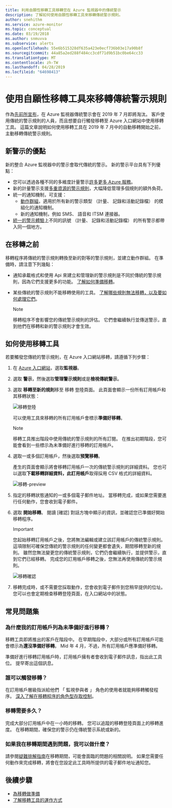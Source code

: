 ```yaml
---
title: 利用自願性移轉工具移轉您在 Azure 監視器中的傳統警示
description: 了解如何使用自願性移轉工具來移轉傳統警示規則。
author: snehithm
ms.service: azure-monitor
ms.topic: conceptual
ms.date: 03/19/2018
ms.author: snmuvva
ms.subservice: alerts
ms.openlocfilehash: 55e6b515328df635a423e0ecf736b03e17a90b8f
ms.sourcegitcommit: 44a85a2ed288f484cc3cdf71d9b51bc0be64cc33
ms.translationtype: MT
ms.contentlocale: zh-TW
ms.lasthandoff: 04/28/2019
ms.locfileid: "64698413"
---
```

# <a name="use-the-voluntary-migration-tool-to-migrate-your-classic-alert-rules"></a>使用自願性移轉工具來移轉傳統警示規則

作為[先前所宣布](monitoring-classic-retirement.md)，在 Azure 監視器傳統警示會在 2019 年 7 月即將淘汰。 客戶使用傳統的警示規則的人員，而且想要自行觸發移轉至 Azure 入口網站中使用移轉工具。 這篇文章說明如何使用移轉工具在 2019 年 7 月中的自動移轉開始之前，主動移轉傳統警示規則。

## <a name="benefits-of-new-alerts"></a>新警示的優點

新的整合 Azure 監視器中的警示會取代傳統的警示。 新的警示平台具有下列優點：

- 您可以透過各種不同的多維度計量警示[許多更多 Azure 服務](alerts-metric-near-real-time.md#metrics-and-dimensions-supported)。
- 新的計量警示支援[多重資源的警示規則](alerts-metric-overview.md#monitoring-at-scale-using-metric-alerts-in-azure-monitor)，大幅降低管理多個規則的額外負荷。
- 統一的通知機制，可支援：
  - [動作群組](action-groups.md)，適用於所有新的警示類型 （計量、 記錄和活動記錄檔） 的模組化的通知機制。
  - 新的通知機制，例如 SMS、 語音和 ITSM 連接器。
- [統一的警示體驗](alerts-overview.md)上不同的訊號 （計量、 記錄和活動記錄檔） 的所有警示都帶入同一個地方。

## <a name="before-you-migrate"></a>在移轉之前

移轉程序將傳統的警示規則轉換至新的對等的警示規則，並建立動作群組。 在準備時，請注意下列幾點：

- 通知承載格式和使用 Api 來建立和管理新的警示規則是不同於傳統的警示規則，因為它們支援更多的功能。 [了解如何準備移轉](alerts-prepare-migration.md)。

- 某些傳統的警示規則不能移轉使用的工具。 [了解哪些規則無法移轉，以及要如何處理它們](alerts-understand-migration.md#which-classic-alert-rules-can-be-migrated)。

    > [!NOTE]
    > 移轉程序不會影響您的傳統警示規則的評估。 它們會繼續執行並傳送警示，直到他們在移轉和新的警示規則才會生效。

## <a name="how-to-use-the-migration-tool"></a>如何使用移轉工具

若要觸發您傳統的警示規則，在 Azure 入口網站移轉，請遵循下列步驟：

1. 在  [Azure 入口網站](https://portal.azure.com)，選取**監視器**。

1. 選取 **警示**，然後選取**管理警示規則**或是**檢視傳統警示**。

1. 選取 **移轉至新的規則**移至 移轉 登陸頁面。 此頁面會顯示一份所有訂用帳戶和其移轉狀態：

    ![移轉登陸](media/alerts-migration/migration-landing.png "移轉規則")

    可以使用工具來移轉的所有訂用帳戶會標示**準備好移轉**。

    > [!NOTE]
    > 移轉工具推出階段中使用傳統的警示規則的所有訂閱。 在推出初期階段，您可能會看到一些標示為未準備好進行移轉的訂用帳戶。

1. 選取一或多個訂用帳戶，然後選取**預覽移轉**。

    產生的頁面會顯示將會移轉訂用帳戶一次的傳統警示規則的詳細資料。 您也可以選取**下載移轉詳細資料，此訂用帳戶**取得採用 CSV 格式的詳細資料。

    ![移轉-preview](media/alerts-migration/migration-preview.png "預覽移轉")

1. 指定的移轉狀態通知的一或多個電子郵件地址。 當移轉完成，或如果您需要進行任何動作，您會收到電子郵件。

1. 選取 **開始移轉**。 閱讀 [確認] 對話方塊中顯示的資訊，並確認您已準備好開始移轉程序。

    > [!IMPORTANT]
    > 您起始移轉訂用帳戶之後，您將無法編輯或建立該訂用帳戶的傳統警示規則。 這項限制可確保您傳統的警示規則的任何變更都會遺失，期間移轉至新的規則。 雖然您無法變更您的傳統警示規則，它們仍會繼續執行，並提供警示，直到它們已經移轉。 完成您的訂用帳戶移轉之後，您無法再使用傳統的警示規則。

    ![移轉確認](media/alerts-migration/migration-confirm.png "確認開始移轉")

1. 移轉完成時，或不需要您採取動作，您會收到電子郵件到您稍早提供的位址。 您可以也會定期檢查移轉登陸頁面，在入口網站中的狀態。

## <a name="frequently-asked-questions"></a>常見問題集

### <a name="why-is-my-subscription-listed-as-not-ready-for-migration"></a>為什麼我的訂用帳戶列為未準備好進行移轉？

移轉工具即將推出的客戶在階段中。 在早期階段中，大部分或所有訂用帳戶可能會標示為**還沒準備好移轉**。 Mid 年 4 月，不過，所有訂用帳戶應準備好移轉。

準備好進行移轉訂用帳戶時，訂用帳戶擁有者會收到電子郵件訊息，指出此工具位。 提早寄出這個訊息。

### <a name="who-can-trigger-the-migration"></a>誰可以觸發移轉？

在訂用帳戶層級指派給他們 「 監視參與者 」 角色的使用者就能夠移轉觸發程序。 [深入了解在移轉程序的角色型存取控制](alerts-understand-migration.md#who-can-trigger-the-migration)。

### <a name="how-long-will-the-migration-take"></a>移轉需要多久？

完成大部分訂用帳戶中在一小時的移轉。 您可以追蹤的移轉登陸頁面上的移轉進度。 在移轉期間，確保您的警示仍在傳統警示系統或新的。

### <a name="what-can-i-do-if-i-run-into-a-problem-during-migration"></a>如果我在移轉期間遇到問題，我可以做什麼？

請參閱[疑難排解指南](alerts-understand-migration.md#common-problems-and-remedies)在移轉期間，可能會面臨的問題的相關說明。 如果您需要任何動作來完成移轉，將會在您設定此工具時所提供的電子郵件地址通知您。

## <a name="next-steps"></a>後續步驟

- [為移轉做準備](alerts-prepare-migration.md)
- [了解移轉工具的運作方式](alerts-understand-migration.md)
